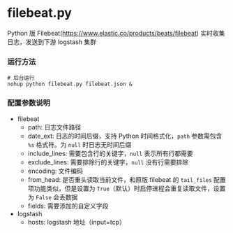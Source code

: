 filebeat.py
===
Python 版 Filebeat(https://www.elastic.co/products/beats/filebeat)
实时收集日志，发送到下游 logstash 集群
### 运行方法
```
# 后台运行
nohup python filebeat.py filebeat.json &
```
### 配置参数说明
- filebeat
    - path: 日志文件路径
    - date_ext: 日志的时间后缀，支持 Python 时间格式化，`path` 参数需包含 `%s` 格式符。为 `null` 时日志无时间后缀
    - include_lines: 需要包含行的关键字，`null` 表示所有行都需要
    - exclude_lines: 需要排除行的关键字，`null` 没有行需要排除
    - encoding: 文件编码
    - from_head: 是否重头读取当前文件，和原版 filebeat 的 `tail_files` 配置项功能类似，但是设置为 `True`（默认）时启停进程会重复读取文件，设置为 `False` 会丢数据
    - fields: 需要添加的自定义字段
- logstash
    - hosts: logstash 地址（input=tcp）